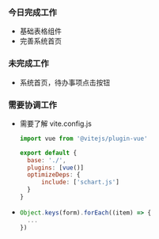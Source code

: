 ### 今日完成工作

- 基础表格组件
- 完善系统首页

### 未完成工作

- 系统首页，待办事项点击按钮

### 需要协调工作

- 需要了解 vite.config.js

  ```js
  import vue from '@vitejs/plugin-vue'
  
  export default {
    base: './',
    plugins: [vue()]
    optimizeDeps: {
    	include: ['schart.js']
  	}
  }
  ```

- ```js
  Object.keys(form).forEach((item) => {
  	...
  })
  ```

  